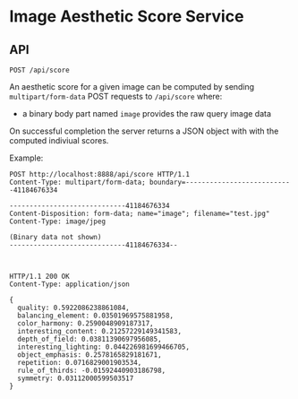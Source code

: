 # Image Aesthetic Score Service

## API

```
POST /api/score

```

An aesthetic score for a given image can be computed by sending `multipart/form-data` POST requests to `/api/score` where:

* a binary body part named `image` provides the raw query image data

On successful completion the server returns a JSON object with with the computed indiviual scores.

Example:

```
POST http://localhost:8888/api/score HTTP/1.1
Content-Type: multipart/form-data; boundary=---------------------------41184676334

-----------------------------41184676334
Content-Disposition: form-data; name="image"; filename="test.jpg"
Content-Type: image/jpeg

(Binary data not shown)
-----------------------------41184676334--



HTTP/1.1 200 OK
Content-Type: application/json

{
  quality: 0.5922086238861084,
  balancing_element: 0.03501969575881958,
  color_harmony: 0.2590048909187317,
  interesting_content: 0.21257229149341583,
  depth_of_field: 0.03811390697956085,
  interesting_lighting: 0.044226981699466705,
  object_emphasis: 0.2578165829181671,
  repetition: 0.0716829001903534,
  rule_of_thirds: -0.01592440903186798,
  symmetry: 0.03112000599503517
}
```
